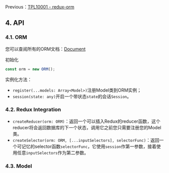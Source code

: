 Previous：[TPL10001 - redux-orm](/reference/library/redux-orm-090-rc3/tp10000-redux-orm.md)

## 4. API

### 4.1. ORM

您可以查阅所有的ORM文档：[Document](http://tommikaikkonen.github.io/redux-orm/ORM.html)

初始化

```javascript
const orm = new ORM();
```

实例化方法：

* `register(...models: Array<Model>)`注册Model类到ORM实例；
* `session(state: any)`开启一个带状态`state`的会话`Session`。

### 4.2. Redux Integration

* `createReducer(orm: ORM)`：返回一个可以插入Redux的reducer函数，这个reducer将会返回数据库的下一个状态，调用它之前您只需要注册您的Model类。
* `createSelector(orm: ORM, [...inputSelectors], selectorFunc)`：返回一个可记忆的selector函数`selectorFunc`，它使用`session`作第一参数，接着使用任意`inputSelectors`作为第二参数。

### 4.3. Model



